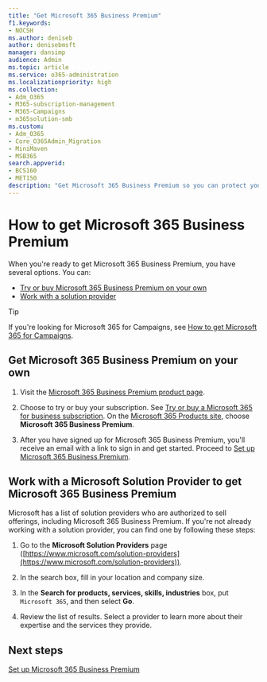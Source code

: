 ```yaml
---
title: "Get Microsoft 365 Business Premium"
f1.keywords:
- NOCSH
ms.author: deniseb
author: denisebmsft
manager: dansimp
audience: Admin
ms.topic: article
ms.service: o365-administration
ms.localizationpriority: high
ms.collection: 
- Adm_O365
- M365-subscription-management 
- M365-Campaigns
- m365solution-smb
ms.custom:
- Adm_O365
- Core_O365Admin_Migration
- MiniMaven
- MSB365
search.appverid:
- BCS160
- MET150
description: "Get Microsoft 365 Business Premium so you can protect your company from cybersecurity threats to devices, email, data, and communications."
---
```


# How to get Microsoft 365 Business Premium

When you're ready to get Microsoft 365 Business Premium, you have several options. You can:

- [Try or buy Microsoft 365 Business Premium on your own](#get-microsoft-365-business-premium-on-your-own)
- [Work with a solution provider](#work-with-a-microsoft-solution-provider-to-get-microsoft-365-business-premium)

> [!TIP]
> If you're looking for Microsoft 365 for Campaigns, see [How to get Microsoft 365 for Campaigns](get-microsoft-365-campaigns.md).

## Get Microsoft 365 Business Premium on your own

1. Visit the [Microsoft 365 Business Premium product page](https://www.microsoft.com/en-us/microsoft-365/business/microsoft-365-business-premium?activetab=pivot%3aoverviewtab).

2. Choose to try or buy your subscription. See [Try or buy a Microsoft 365 for business subscription](../commerce/try-or-buy-microsoft-365.md). On the [Microsoft 365 Products site](https://www.aka.ms/office365signup), choose **Microsoft 365 Business Premium**.

3. After you have signed up for Microsoft 365 Business Premium, you'll receive an email with a link to sign in and get started. Proceed to [Set up Microsoft 365 Business Premium](m365bp-setup.md).

## Work with a Microsoft Solution Provider to get Microsoft 365 Business Premium

Microsoft has a list of solution providers who are authorized to sell offerings, including Microsoft 365 Business Premium. If you're not already working with a solution provider, you can find one by following these steps: 

1. Go to the **Microsoft Solution Providers** page ([https://www.microsoft.com/solution-providers](https://www.microsoft.com/solution-providers)).
 
2. In the search box, fill in your location and company size. 

3. In the **Search for products, services, skills, industries** box, put `Microsoft 365`, and then select **Go**.

4. Review the list of results. Select a provider to learn more about their expertise and the services they provide.

## Next steps

[Set up Microsoft 365 Business Premium](m365bp-setup.md)